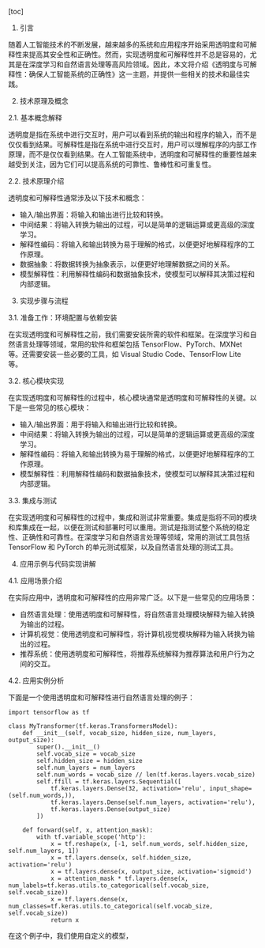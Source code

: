 
[toc]                    
                
                
1. 引言

随着人工智能技术的不断发展，越来越多的系统和应用程序开始采用透明度和可解释性来提高其安全性和正确性。然而，实现透明度和可解释性并不总是容易的，尤其是在深度学习和自然语言处理等高风险领域。因此，本文将介绍《透明度与可解释性：确保人工智能系统的正确性》这一主题，并提供一些相关的技术和最佳实践。

2. 技术原理及概念

2.1. 基本概念解释

透明度是指在系统中进行交互时，用户可以看到系统的输出和程序的输入，而不是仅仅看到结果。可解释性是指在系统中进行交互时，用户可以理解程序的内部工作原理，而不是仅仅看到结果。在人工智能系统中，透明度和可解释性的重要性越来越受到关注，因为它们可以提高系统的可靠性、鲁棒性和可重复性。

2.2. 技术原理介绍

透明度和可解释性通常涉及以下技术和概念：

- 输入/输出界面：将输入和输出进行比较和转换。
- 中间结果：将输入转换为输出的过程，可以是简单的逻辑运算或更高级的深度学习。
- 解释性编码：将输入和输出转换为易于理解的格式，以便更好地解释程序的工作原理。
- 数据抽象：将数据转换为抽象表示，以便更好地理解数据之间的关系。
- 模型解释性：利用解释性编码和数据抽象技术，使模型可以解释其决策过程和内部逻辑。

3. 实现步骤与流程

3.1. 准备工作：环境配置与依赖安装

在实现透明度和可解释性之前，我们需要安装所需的软件和框架。在深度学习和自然语言处理等领域，常用的软件和框架包括 TensorFlow、PyTorch、MXNet 等。还需要安装一些必要的工具，如 Visual Studio Code、TensorFlow Lite 等。

3.2. 核心模块实现

在实现透明度和可解释性的过程中，核心模块通常是透明度和可解释性的关键。以下是一些常见的核心模块：

- 输入/输出界面：用于将输入和输出进行比较和转换。
- 中间结果：将输入转换为输出的过程，可以是简单的逻辑运算或更高级的深度学习。
- 解释性编码：将输入和输出转换为易于理解的格式，以便更好地解释程序的工作原理。
- 模型解释性：利用解释性编码和数据抽象技术，使模型可以解释其决策过程和内部逻辑。

3.3. 集成与测试

在实现透明度和可解释性的过程中，集成和测试非常重要。集成是指将不同的模块和库集成在一起，以便在测试和部署时可以重用。测试是指测试整个系统的稳定性、正确性和可靠性。在深度学习和自然语言处理等领域，常用的测试工具包括 TensorFlow 和 PyTorch 的单元测试框架，以及自然语言处理的测试工具。

4. 应用示例与代码实现讲解

4.1. 应用场景介绍

在实际应用中，透明度和可解释性的应用非常广泛。以下是一些常见的应用场景：

- 自然语言处理：使用透明度和可解释性，将自然语言处理模块解释为输入转换为输出的过程。
- 计算机视觉：使用透明度和可解释性，将计算机视觉模块解释为输入转换为输出的过程。
- 推荐系统：使用透明度和可解释性，将推荐系统解释为推荐算法和用户行为之间的交互。

4.2. 应用实例分析

下面是一个使用透明度和可解释性进行自然语言处理的例子：

```
import tensorflow as tf

class MyTransformer(tf.keras.TransformersModel):
    def __init__(self, vocab_size, hidden_size, num_layers, output_size):
        super().__init__()
        self.vocab_size = vocab_size
        self.hidden_size = hidden_size
        self.num_layers = num_layers
        self.num_words = vocab_size // len(tf.keras.layers.vocab_size)
        self.ffill = tf.keras.layers.Sequential([
            tf.keras.layers.Dense(32, activation='relu', input_shape=(self.num_words,)),
            tf.keras.layers.Dense(self.num_layers, activation='relu'),
            tf.keras.layers.Dense(output_size)
        ])

    def forward(self, x, attention_mask):
        with tf.variable_scope('http'):
            x = tf.reshape(x, [-1, self.num_words, self.hidden_size, self.num_layers, 1])
            x = tf.layers.dense(x, self.hidden_size, activation='relu')
            x = tf.layers.dense(x, output_size, activation='sigmoid')
            x = attention_mask * tf.layers.dense(x, num_labels=tf.keras.utils.to_categorical(self.vocab_size, self.vocab_size))
            x = tf.layers.dense(x, num_classes=tf.keras.utils.to_categorical(self.vocab_size, self.vocab_size))
            return x
```

在这个例子中，我们使用自定义的模型，

